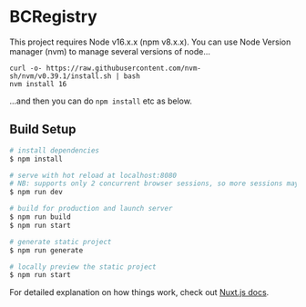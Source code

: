 # BCRegistry

This project requires Node v16.x.x (npm v8.x.x). You can use Node Version manager (nvm) to manage several versions of node...
```
curl -o- https://raw.githubusercontent.com/nvm-sh/nvm/v0.39.1/install.sh | bash
nvm install 16
```
...and then you can do `npm install` etc as below.

## Build Setup

```bash
# install dependencies
$ npm install
```
```bash
# serve with hot reload at localhost:8080
# NB: supports only 2 concurrent browser sessions, so more sessions may display strangely or not at all
$ npm run dev
```
```bash
# build for production and launch server
$ npm run build
$ npm run start
```
```bash
# generate static project
$ npm run generate

# locally preview the static project
$ npm run start
```

For detailed explanation on how things work, check out [Nuxt.js docs](https://nuxtjs.org).
